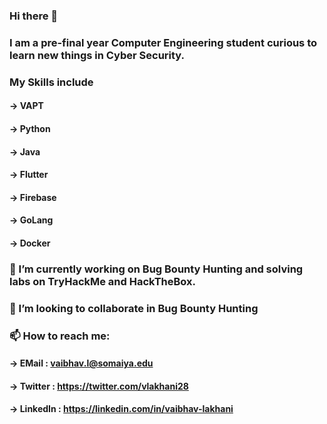 ### Hi there 👋

### I am a pre-final year Computer Engineering student curious to learn new things in Cyber Security.

### My Skills include
#### -> VAPT 
#### -> Python
#### -> Java
#### -> Flutter 
#### -> Firebase
#### -> GoLang
#### -> Docker


### 🔭 I’m currently working on Bug Bounty Hunting and solving labs on TryHackMe and HackTheBox.

### 👯 I’m looking to collaborate in Bug Bounty Hunting 

### 📫 How to reach me: 
#### -> EMail    : vaibhav.l@somaiya.edu
#### -> Twitter  : https://twitter.com/vlakhani28
#### -> LinkedIn : https://linkedin.com/in/vaibhav-lakhani


<!--
**vlakhani28/vlakhani28** is a ✨ _special_ ✨ repository because its `README.md` (this file) appears on your GitHub profile.



Here are some ideas to get you started:

- 🔭 I’m currently working on ...
- 🌱 I’m currently learning ...
- 👯 I’m looking to collaborate on ...
- 🤔 I’m looking for help with ...
- 💬 Ask me about ...
- 📫 How to reach me: ...
- 😄 Pronouns: ...
- ⚡ Fun fact: ...
-->
